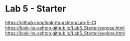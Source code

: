 # Lab 5 - Starter
https://github.com/look-its-ashton/Lab-5-CI
<br>
https://look-its-ashton.github.io/Lab5_Starter/expose.html
<br>
https://look-its-ashton.github.io/Lab5_Starter/explore.html
